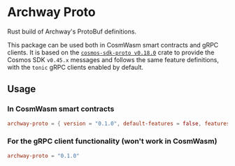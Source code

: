 # Archway Proto

Rust build of Archway's ProtoBuf definitions.

This package can be used both in CosmWasm smart contracts and gRPC clients.
It is based on the [`cosmos-sdk-proto v0.18.0`](https://github.com/cosmos/cosmos-rust)
crate to provide the Cosmos SDK `v0.45.x` messages and follows the same feature
definitions, with the `tonic` gRPC clients enabled by default.

## Usage

### In CosmWasm smart contracts

```toml
archway-proto = { version = "0.1.0", default-features = false, features = ["cosmwasm"] }
```

### For the gRPC client functionality (won't work in CosmWasm)

```toml
archway-proto = "0.1.0"
```
